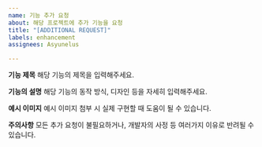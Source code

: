 ```yaml
---
name: 기능 추가 요청
about: 해당 프로젝트에 추가 기능을 요청
title: "[ADDITIONAL REQUEST]"
labels: enhancement
assignees: Asyunelus

---
```


**기능 제목**
해당 기능의 제목을 입력해주세요.


**기능의 설명**
해당 기능의 동작 방식, 디자인 등을 자세히 입력해주세요.


**예시 이미지**
예시 이미지 첨부 시 실제 구현할 때 도움이 될 수 있습니다.


**주의사항**
모든 추가 요청이 불필요하거나, 개발자의 사정 등 여러가지 이유로 반려될 수 있습니다.
